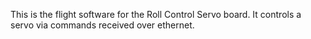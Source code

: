 This is the flight software for the Roll Control Servo board. It controls a
servo via commands received over ethernet.
